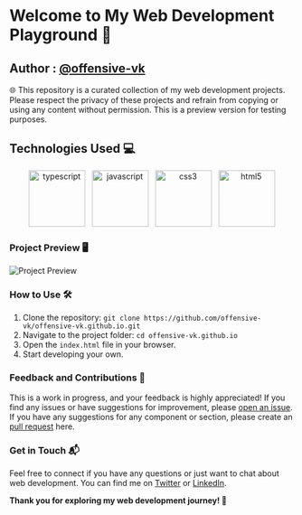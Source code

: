 # Welcome to My Web Development Playground 🚀

## Author : [@offensive-vk](https://github.com/offensive-vk)

🌐 This repository is a curated collection of my web development projects. Please respect the privacy of these projects and refrain from copying or using any content without permission. This is a preview version for testing purposes.

## Technologies Used 💻

<div align="center">
    <img src="https://cdn.jsdelivr.net/gh/offensive-vk/Icons@master/typescript/typescript-original.svg" alt="typescript" width="100" height="100"/>
    &nbsp;
    <img src="https://cdn.jsdelivr.net/gh/offensive-vk/Icons@master/javascript/javascript-original.svg" alt="javascript" width="100" height="100"/>
    &nbsp;
    <img src="https://cdn.jsdelivr.net/gh/offensive-vk/Icons@master/css3/css3-original-wordmark.svg" alt="css3" width="100" height="100"/>
    &nbsp;
    <img src="https://cdn.jsdelivr.net/gh/offensive-vk/Icons@master/html5/html5-original-wordmark.svg" alt="html5" width="100" height="100"/>
</div>

### Project Preview 🖥️

![Project Preview](https://cdn.jsdelivr.net/gh/offensive-vk/offensive-vk.github.io@minor-fixes/img/css.png)

### How to Use 🛠️

1. Clone the repository: `git clone https://github.com/offensive-vk/offensive-vk.github.io.git`
2. Navigate to the project folder: `cd offensive-vk.github.io`
3. Open the `index.html` file in your browser.
4. Start developing your own.

### Feedback and Contributions 🙏

This is a work in progress, and your feedback is highly appreciated! If you find any issues or have suggestions for improvement, please [open an issue](https://github.com/offensive-vk/offensive-vk.github.io/issues).
If you have any suggestions for any component or section, please create an [pull request](https://github.com/offensive-vk/offensive-vk.github.io/pulls) here.

### Get in Touch 📬

Feel free to connect if you have any questions or just want to chat about web development. You can find me on [Twitter](https://twitter.com/offensive-vk) or [LinkedIn](https://www.linkedin.com/in/offensive-vk/).

**Thank you for exploring my web development journey! 🚀**
